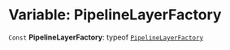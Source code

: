 # Variable: PipelineLayerFactory

`Const` **PipelineLayerFactory**: typeof [`PipelineLayerFactory`](/en/auto-docs/core/variables/PipelineLayerFactory-1.md)
